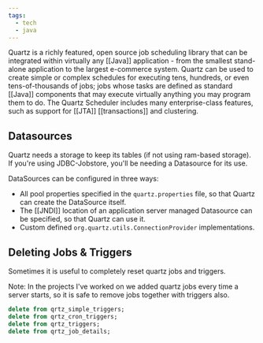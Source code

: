 ```yaml
---
tags:
  - tech
  - java
---
```

Quartz is a richly featured, open source job scheduling library that can be integrated within virtually any [[Java]] application - from the smallest stand-alone application to the largest e-commerce system. 
Quartz can be used to create simple or complex schedules for executing tens, hundreds, or even tens-of-thousands of jobs; jobs whose tasks are defined as standard [[Java]] components that may execute virtually anything you may program them to do. 
The Quartz Scheduler includes many enterprise-class features, such as support for [[JTA]] [[transactions]] and clustering.

## Datasources

Quartz needs a storage to keep its tables (if not using ram-based storage).
If you're using JDBC-Jobstore, you'll be needing a Datasource for its use.

DataSources can be configured in three ways:
- All pool properties specified in the `quartz.properties` file, so that Quartz can create the DataSource itself.
- The [[JNDI]] location of an application server managed Datasource can be specified, so that Quartz can use it.
- Custom defined `org.quartz.utils.ConnectionProvider` implementations.

## Deleting Jobs & Triggers

Sometimes it is useful to completely reset quartz jobs and triggers.

Note: In the projects I've worked on we added quartz jobs every time a server starts, so it is safe to remove jobs together with triggers also.
```sql
delete from qrtz_simple_triggers;
delete from qrtz_cron_triggers;
delete from qrtz_triggers;
delete from qrtz_job_details;
```

